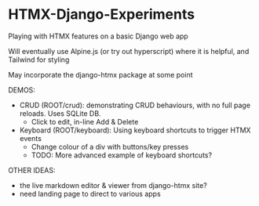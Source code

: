 # HTMX-Django-Experiments
 Playing with HTMX features on a basic Django web app

 Will eventually use Alpine.js (or try out hyperscript) where it is helpful, and Tailwind for styling 

 May incorporate the django-htmx package at some point

 DEMOS:
 - CRUD (ROOT/crud): demonstrating CRUD behaviours, with no full page reloads. Uses SQLite DB.
    - Click to edit, in-line Add & Delete 
 - Keyboard (ROOT/keyboard): Using keyboard shortcuts to trigger HTMX events
    - Change colour of a div with buttons/key presses
    - TODO: More advanced example of keyboard shortcuts?

OTHER IDEAS:
 - the live markdown editor & viewer from django-htmx site?
 - need landing page to direct to various apps